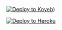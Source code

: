 [![Deploy to Koyeb](https://www.koyeb.com/static/images/deploy/button.svg)](https://app.koyeb.com/deploy?type=git&repository=https://github.com/thestankyleg451/stanky-leg-browser&branch=master&name=thestankyjohn&run_command=npm%start))

[![Deploy to Heroku](https://raw.githubusercontent.com/BinBashBanana/deploy-buttons/master/buttons/remade/heroku.svg)](https://heroku.com/deploy/?template=https://github.com/thestankyleg451/stanky-leg-browser)
